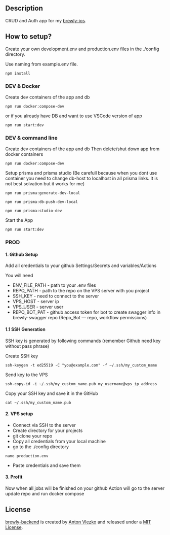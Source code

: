 ## Description

CRUD and Auth app for my [brewly-ios](https://github.com/Drogonov/brewly-ios).

## How to setup?

Create your own development.env and production.env files in the ./config directory. 

Use naming from example.env file.

```
npm install
```

### DEV & Docker

Create dev containers of the app and db
```
npm run docker:compose-dev
```

or if you already have DB and want to use VSCode version of app

```
npm run start:dev
```

### DEV & command line

Create dev containers of the app and db
Then delete/shut down app from docker containers

```
npm run docker:compose-dev
```

Setup prisma and prisma studio
(Be carefull because when you dont use container you need to change db-host to localhost in all prisma links. It is not best solvation but it works for me)

```
npm run prisma:generate-dev-local
```
```
npm run prisma:db-push-dev-local
```
```
npm run prisma:studio-dev
```

Start the App

```
npm run start:dev
```

### PROD

#### 1. Github Setup

Add all credentials to your github
Settings/Secrets and variables/Actions

You will need

- ENV_FILE_PATH - path to your .env files
- REPO_PATH - path to the repo on the VPS server with you project
- SSH_KEY - need to connect to the server
- VPS_HOST - server ip
- VPS_USER - server user
- REPO_BOT_PAT - github access token for bot to create swagger info in brewly-swagger repo (Repo_Bot — repo, workflow permissions)

#### 1.1 SSH Generation

SSH key is generated by following commands (remember Github need key without pass phrase)

Create SSH key
```
ssh-keygen -t ed25519 -C "you@example.com" -f ~/.ssh/my_custom_name
```

Send key to the VPS
```
ssh-copy-id -i ~/.ssh/my_custom_name.pub my_username@vps_ip_address
```

Copy your SSH key and save it in the GitHub
```
cat ~/.ssh/my_custom_name.pub
```

#### 2. VPS setup

- Connect via SSH to the server
- Create directory for your projects 
- git clone your repo
- Copy all credentials from your local machine 
- go to the ./config directory

```
nano production.env
```
- Paste credentials and save them

#### 3. Profit

Now when all jobs will be finished on your github Action will go to the server update repo and run docker compose

## License

[brewly-backend](https://github.com/Drogonov/brewly-backend) is created by [Anton Vlezko](https://github.com/Drogonov) and released under a [MIT License](LICENSE).
